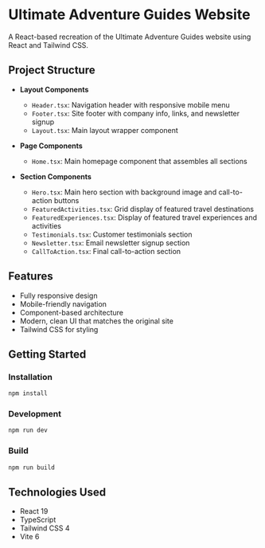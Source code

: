 # Ultimate Adventure Guides Website

A React-based recreation of the Ultimate Adventure Guides website using React and Tailwind CSS.

## Project Structure

- **Layout Components**
  - `Header.tsx`: Navigation header with responsive mobile menu
  - `Footer.tsx`: Site footer with company info, links, and newsletter signup
  - `Layout.tsx`: Main layout wrapper component

- **Page Components**
  - `Home.tsx`: Main homepage component that assembles all sections

- **Section Components**
  - `Hero.tsx`: Main hero section with background image and call-to-action buttons
  - `FeaturedActivities.tsx`: Grid display of featured travel destinations
  - `FeaturedExperiences.tsx`: Display of featured travel experiences and activities
  - `Testimonials.tsx`: Customer testimonials section
  - `Newsletter.tsx`: Email newsletter signup section
  - `CallToAction.tsx`: Final call-to-action section

## Features

- Fully responsive design
- Mobile-friendly navigation
- Component-based architecture
- Modern, clean UI that matches the original site
- Tailwind CSS for styling

## Getting Started

### Installation

```bash
npm install
```

### Development

```bash
npm run dev
```

### Build

```bash
npm run build
```

## Technologies Used

- React 19
- TypeScript
- Tailwind CSS 4
- Vite 6